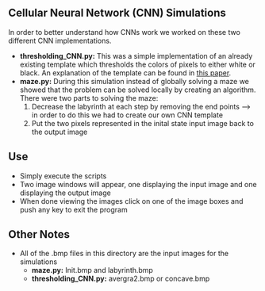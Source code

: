 ## Cellular Neural Network (CNN) Simulations

In order to better understand how CNNs work we worked on these two different CNN implementations.

*  **thresholding_CNN.py:** This was a simple implementation of an already existing template which thresholds the colors of pixels to either white or black. An explanation of the template can be found in [this paper].
* **maze.py:** During this simulation instead of globally solving a maze we showed that the problem can be solved locally by creating an algorithm. There were two parts to solving the maze:
	1. Decrease the labyrinth at each step by removing the end points --> in order to do this we had to create our own CNN template
	2. Put the two pixels represented in the inital state input image back to the output image

## Use
* Simply execute the scripts
* Two image windows will appear, one displaying the input image and one displaying the output image
* When done viewing the images click on one of the image boxes and push any key to exit the program

## Other Notes
* All of the .bmp files in this directory are the input images for the simulations
	* **maze.py:** Init.bmp and labyrinth.bmp
	* **thresholding_CNN.py:** avergra2.bmp or concave.bmp

[this paper]: http://cnn-technology.itk.ppke.hu/Template_library_v3.1.pdf   

